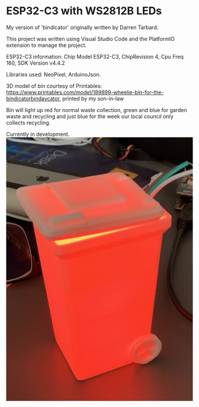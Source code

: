 # ESP32-C3 with WS2812B LEDs

My version of 'bindicator' originally written by Darren Tarbard. 

This project was written using Visual Studio Code and the PlatformIO extension to manage the project.

ESP32-C3 information: Chip Model ESP32-C3, ChipRevision 4, Cpu Freq 160, SDK Version v4.4.2

Libraries used: NeoPixel, ArduinoJson.

3D model of bin courtesy of Printables: https://www.printables.com/model/189899-wheelie-bin-for-the-bindicatorbindaycator, printed by my son-in-law

Bin will light up red for normal waste collection, green and blue for garden waste and recycling and just blue for the week our local council only collects recycling.

Currently in development.
![alt text width="500"](/pictures/dev.jpg)